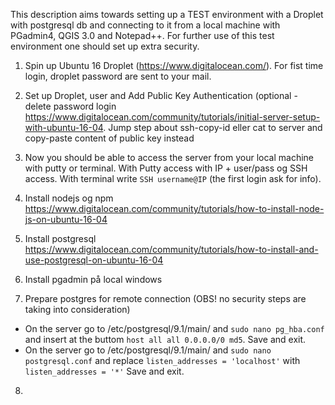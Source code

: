 This description aims towards setting up a TEST environment with a Droplet with postgresql db and connecting to it from a local machine with PGadmin4, QGIS 3.0 and Notepad++. For further use of this test environment one should set up extra security.

1) Spin up Ubuntu 16 Droplet (https://www.digitalocean.com/). For fist time login, droplet password are sent to your mail.

2) Set up Droplet, user and Add Public Key Authentication (optional - delete password login 
https://www.digitalocean.com/community/tutorials/initial-server-setup-with-ubuntu-16-04. Jump step about ssh-copy-id eller cat to server and copy-paste content of public key instead 

3) Now you should be able to access the server from your local machine with putty or terminal. With Putty access with IP + user/pass og SSH access. With terminal write `SSH username@IP` (the first login ask for info).

4) Install nodejs og npm
https://www.digitalocean.com/community/tutorials/how-to-install-node-js-on-ubuntu-16-04

5) Install postgresql
https://www.digitalocean.com/community/tutorials/how-to-install-and-use-postgresql-on-ubuntu-16-04

6) Install pgadmin på local windows

7) Prepare postgres for remote connection (OBS! no security steps are taking into consideration)
- On the server go to /etc/postgresql/9.1/main/ and `sudo nano pg_hba.conf` and insert at the buttom `host all all 0.0.0.0/0 md5`. Save and exit.
- On the server go to /etc/postgresql/9.1/main/ and `sudo nano postgresql.conf` and replace `listen_addresses = 'localhost'` with `listen_addresses = '*'` Save and exit.

8)


